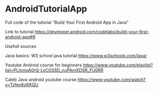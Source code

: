 # AndroidTutorialApp
Full code of the tutorial "Build Your First Android App in Java"

Link to tutorial
https://developer.android.com/codelabs/build-your-first-android-app#8




Usefull sources

Java basics: W3 school  java tutorial
https://www.w3schools.com/java/


Youtube Android course for beginners
https://www.youtube.com/playlist?list=PLlxmoA0rQ-LyCGSSD_nuPAmXDSR_FU0RR

Caleb Java android youtube course
https://www.youtube.com/watch?v=Tzfen6zKKQU

